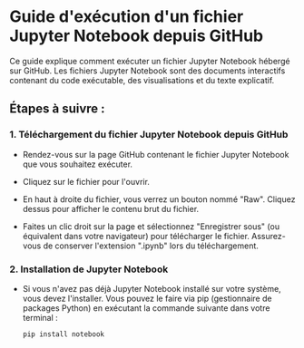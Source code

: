 # Guide d'exécution d'un fichier Jupyter Notebook depuis GitHub

Ce guide explique comment exécuter un fichier Jupyter Notebook hébergé sur GitHub. Les fichiers Jupyter Notebook sont des documents interactifs contenant du code exécutable, des visualisations et du texte explicatif.

## Étapes à suivre :

### 1. Téléchargement du fichier Jupyter Notebook depuis GitHub

- Rendez-vous sur la page GitHub contenant le fichier Jupyter Notebook que vous souhaitez exécuter.

- Cliquez sur le fichier pour l'ouvrir.

- En haut à droite du fichier, vous verrez un bouton nommé "Raw". Cliquez dessus pour afficher le contenu brut du fichier.

- Faites un clic droit sur la page et sélectionnez "Enregistrer sous" (ou équivalent dans votre navigateur) pour télécharger le fichier. Assurez-vous de conserver l'extension ".ipynb" lors du téléchargement.

### 2. Installation de Jupyter Notebook

- Si vous n'avez pas déjà Jupyter Notebook installé sur votre système, vous devez l'installer. Vous pouvez le faire via pip (gestionnaire de packages Python) en exécutant la commande suivante dans votre terminal :

  ```bash
  pip install notebook
